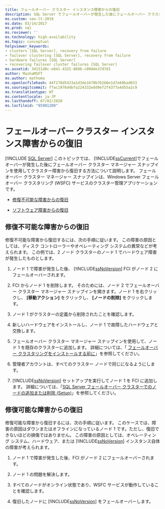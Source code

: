 ```yaml
---
title: フェールオーバー クラスター インスタンス障害からの復旧
description: SQL Server でフェールオーバーが発生した後にフェールオーバー クラスター マネージャー スナップインを使用して、フェールオーバー クラスター インスタンスのフェールオーバーから復旧する方法について説明します。
ms.custom: seo-lt-2019
ms.date: 03/14/2017
ms.prod: sql
ms.reviewer: ''
ms.technology: high-availability
ms.topic: conceptual
helpviewer_keywords:
- clusters [SQL Server], recovery from failure
- failover clustering [SQL Server], recovery from failure
- hardware failures [SQL Server]
- recovering failover cluster failures [SQL Server]
ms.assetid: 3d151d0c-e841-4325-8606-c094de37d7d1
author: MashaMSFT
ms.author: mathoma
ms.openlocfilehash: 44f178d5433a1d3de1670b762b6e1d7e60bad033
ms.sourcegitcommit: f7ac1976d4bfa224332edd9ef2f4377a4d55a2c9
ms.translationtype: HT
ms.contentlocale: ja-JP
ms.lasthandoff: 07/02/2020
ms.locfileid: "85901200"
---
```

# <a name="recover-from-failover-cluster-instance-failure"></a>フェールオーバー クラスター インスタンス障害からの復旧
[!INCLUDE [SQL Server](../../../includes/applies-to-version/sqlserver.md)]
  このトピックでは、 [!INCLUDE[ssCurrent](../../../includes/sscurrent-md.md)]でフェールオーバーが発生した後にフェールオーバー クラスター マネージャー スナップインを使用してクラスター障害から復旧する方法について説明します。 フェールオーバー クラスター マネージャー スナップインは、Windows Server フェールオーバー クラスタリング (WSFC) サービスのクラスター管理アプリケーションです。  
  
-   [修復不可能な障害からの復旧](#Scenario1)  
  
-   [ソフトウェア障害からの復旧](#Scenario2)  
  
##  <a name="recover-from-an-irreparable-failure"></a><a name="Scenario1"></a> 修復不可能な障害からの復旧  
 修復不可能な障害から復旧するには、次の手順に従います。 この障害の原因としては、ディスク コントローラーやオペレーティング システムの異常などが考えられます。 この例では、2 ノード クラスターのノード 1 でハードウェア障害が発生したものとします。  
  
1.  ノード 1 で障害が発生した後、 [!INCLUDE[ssNoVersion](../../../includes/ssnoversion-md.md)] FCI がノード 2 にフェールオーバーされます。  
  
2.  FCI からノード 1 を削除します。 そのためには、ノード 2 でフェールオーバー クラスター マネージャー スナップインを開きます。ノード 1 を右クリックし、 **[移動アクション]** をクリックし、 **[ノードの削除]** をクリックします。  
  
3.  ノード 1 がクラスターの定義から削除されたことを確認します。  
  
4.  新しいハードウェアをインストールし、ノード 1 で故障したハードウェアと交換します。  
  
5.  フェールオーバー クラスター マネージャー スナップインを使用して、ノード 1 を既存のクラスターに追加します。 詳細については、「 [フェールオーバー クラスタリングをインストールする前に](../../../sql-server/failover-clusters/install/before-installing-failover-clustering.md)」を参照してください。  
  
6.  管理者アカウントは、すべてのクラスター ノードで同じになるようにします。  
  
7.  [!INCLUDE[ssNoVersion](../../../includes/ssnoversion-md.md)] セットアップを実行してノード 1 を FCI に追加します。 詳細については、「[SQL Server フェールオーバー クラスターでのノードの追加または削除 &#40;Setup&#41;](../../../sql-server/failover-clusters/install/add-or-remove-nodes-in-a-sql-server-failover-cluster-setup.md)」を参照してください。  
  
##  <a name="recover-from-a-reparable-failure"></a><a name="Scenario2"></a> 修復可能な障害からの復旧  
 修復可能な障害から復旧するには、次の手順に従います。 このケースでは、障害の原因はダウンまたはオフラインになっているノード 1 です。ただし、復旧できないほどの損傷ではありません。 この障害の原因としては、オペレーティング システム、ハードウェア、または [!INCLUDE[ssNoVersion](../../../includes/ssnoversion-md.md)] インスタンス自体の障害が考えられます。  
  
1.  ノード 1 で障害が発生した後、FCI がノード 2 にフェールオーバーされます。  
  
2.  ノード 1 の問題を解決します。  
  
3.  すべてのノードがオンライン状態であり、WSFC サービスが動作していることを確認します。  
  
4.  復旧したノードに [!INCLUDE[ssNoVersion](../../../includes/ssnoversion-md.md)] をフェールオーバーします。  
  
  
